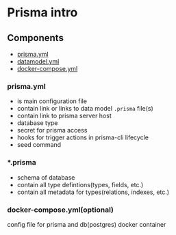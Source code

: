 # Prisma intro

## Components

- [prisma.yml](#prisma-yml)
- [datamodel.yml](#*-prisma)
- [docker-compose.yml](#docker-compose-yml)

### prisma.yml

- is main configuration file
- contain link or links to data model `.prisma` file(s)
- contain link to prisma server host
- database type
- secret for prisma access
- hooks for trigger actions in prisma-cli lifecycle
- seed command

### \*.prisma

- schema of database
- contain all type defintions(types, fields, etc.)
- contain all metadata for types(relations, indexes, etc.)

### docker-compose.yml(optional)

config file for prisma and db(postgres) docker container
